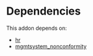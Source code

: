 # Dependencies

This addon depends on:

- [hr](../../odoo-bringout-oca-ocb-hr)
- [mgmtsystem_nonconformity](../../odoo-bringout-oca-management-system-mgmtsystem_nonconformity)
